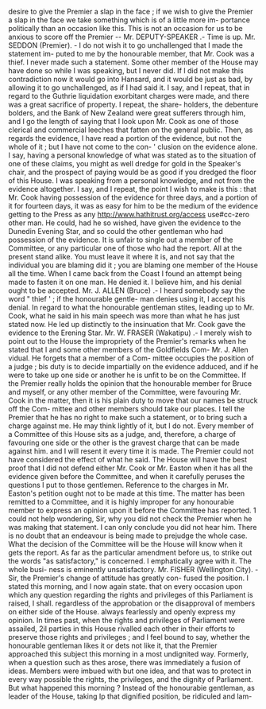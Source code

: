 desire to give the Premier a slap in the face ; if we wish to give the Premier a slap in the face we take something which is of a little more im- portance politically than an occasion like this. This is not an occasion for us to be anxious to score off the Premier -- Mr. DEPUTY-SPEAKER .- Time is up. Mr. SEDDON (Premier). - I do not wish it to go unchallenged that I made the statement im- puted to me by the honourable member, that Mr. Cook was a thief. I never made such a statement. Some other member of the House may have done so while I was speaking, but I never did. If I did not make this contradiction now it would go into Hansard, and it would be just as bad, by allowing it to go unchallenged, as if I had said it. I say, and I repeat, that in regard to the Guthrie liquidation exorbitant charges were made, and there was a great sacrifice of property. I repeat, the share- holders, the debenture bolders, and the Bank of New Zealand were great sufferers through him, and I go the length of saying that I look upon Mr. Cook as one of those clerical and commercial leeches that fatten on the general public. Then, as regards the evidence, I have read a portion of the evidence, but not the whole of it ; but I have not come to the con- ' clusion on the evidence alone. I say, having a personal knowledge of what was stated as to the situation of one of these claims, you might as well dredge for gold in the Speaker's chair, and the prospect of paying would be as good if you dredged the floor of this House. I was speaking from a personal knowledge, and not from the evidence altogether. I say, and I repeat, the point I wish to make is this : that Mr. Cook having possession of the evidence for three days, and a portion of it for fourteen days, it was as easy for him to be the medium of the evidence getting to the Press as any http://www.hathitrust.org/access use#cc-zero other man. He could, had he so wished, have given the evidence to the Dunedin Evening Star, and so could the other gentleman who had possession of the evidence. It is unfair to single out a member of the Committee, or any particular one of those who had the report. All at the present stand alike. You must leave it where it is, and not say that the individual you are blaming did it ; you are blaming one member of the House all the time. When I came back from the Coast I found an attempt being made to fasten it on one man. He denied it. I believe him, and his denial ought to be accepted. Mr. J. ALLEN (Bruce) .- I heard somebody say the word " thief ' ; if the honourable gentle- man denies using it, I accept his denial. In regard to what the honourable gentleman stites, leading up to Mr. Cook, what he said in his main speech was more than what he has just stated now. He led up distinctly to the insinuation that Mr. Cook gave the evidence to the Erening Star. Mr. W. FRASER (Wakatipu) .- I merely wish to point out to the House the impropriety of the Premier's remarks when he stated that I and some other members of the Goldfields Com- Mr. J. Allen vidual. He forgets that a member of a Com- mittee occupies the position of a judge ; bis duty is to decide impartially on the evidence adduced, and if he were to take up one side or another he is unfit to be on the Committee. If the Premier really holds the opinion that the honourable member for Bruce and myself, or any other member of the Committee, were favouring Mr. Cook in the matter, then it is his plain duty to move that our names be struck off the Com- mittee and other members should take our places. I tell the Premier that he has no right to make such a statement, or to bring such a charge against me. He may think lightly of it, but I do not. Every member of a Committee of this House sits as a judge, and, therefore, a charge of favouring one side or the other is the gravest charge that can be made against him. and I will resent it every time it is made. The Premier could not have considered the effect of what he said. The House will have the best proof that I did not defend either Mr. Cook or Mr. Easton when it has all the evidence given before the Committee, and when it carefully peruses the questions I put to those gentlemen. Reference to the charges in Mr. Easton's petition ought not to be made at this time. The matter has been remitted to a Committee, and it is highly improper for any honourabie member to express an opinion upon it before the Committee has reported. 1 could not help wondering, Sir, why you did not check the Premier when he was making that statement. I can only conclude you did not hear him. There is no doubt that an endeavour is being made to prejudge the whole case. What the decision of the Committee will be the House will know when it gets the report. As far as the particular amendment before us, to strike out the words "as satisfactory," is concerned. I emphatically agree with it. The whole busi- ness is eminently unsatisfactory. Mr. FISHER (Wellington City). - Sir, the Premier's change of attitude has greatly con- fused the position. I stated this morning, and I now again state. that on every occasion upon which any question regarding the rights and privileges of this Parliament is raised, I shall. regardless of the approbation or the disapproval of members on either side of the House. always fearlessly and openly express my opinion. In times past, when the rights and privileges of Parliament were assailed, 2il parties in this House rivalled each other in their efforts to preserve those rights and privileges ; and I feel bound to say, whether the honourable gentleman likes it or dets not like it, that the Premier approached this subject this morning in a most undignited way. Formerly, when a question such as thes arose, there was immediately a fusion of ideas. Members were imbued with but one idea, and that was to protect in every way possible the rights, the privileges, and the dignity of Parliament. But what happened this morning ? Instead of the honourabie gentleman, as leader of the House, taking Ip that dignified position, be ridiculed and lam- 
